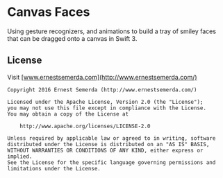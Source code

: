 # Canvas Faces

Using gesture recognizers, and animations to build a tray of smiley faces that can be dragged onto a canvas in Swift 3.

## License

Visit [www.ernestsemerda.com](http://www.ernestsemerda.com/)

    Copyright 2016 Ernest Semerda (http://www.ernestsemerda.com/)

    Licensed under the Apache License, Version 2.0 (the "License");
    you may not use this file except in compliance with the License.
    You may obtain a copy of the License at

        http://www.apache.org/licenses/LICENSE-2.0

    Unless required by applicable law or agreed to in writing, software
    distributed under the License is distributed on an "AS IS" BASIS,
    WITHOUT WARRANTIES OR CONDITIONS OF ANY KIND, either express or implied.
    See the License for the specific language governing permissions and
    limitations under the License.